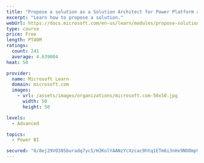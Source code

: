 ```yaml
---
title: "Propose a solution as a Solution Architect for Power Platform and Dynamics 365"
excerpt: "Learn how to propose a solution."
webUrl: https://docs.microsoft.com/en-us/learn/modules/propose-solution/
type: course
price: Free
length: PT40M
ratings:
  count: 241
  average: 4.639004
heat: 50

provider:
  name: Microsoft Learn
  domain: microsoft.com
  images:
    - url: /assets/images/organizations/microsoft.com-50x50.jpg
      width: 50
      height: 50

levels:
  - Advanced

topics:
  - Power BI

secured: "6/8ej29VO38Sburadq7ycS/HJKolYAANzYcXzcac9htq1ETm6i3nHx9NOOmpVvwbiVDSLdcnjD3/sVd1CJKZsqjsQEL+GnyiSzEaLOO6VIu4AdDQn4bwEJ/MO4Y9qumT5uLWjPRTu1Sp8uHP/15uLsAIJkjZkQJ67RE2Cnraj/BzGVwvWYsh0ogVCx6Kw/j1jGcijhpFkhTdqvjmUSuKe900FFn9f2/Ydexncqxblfg6pXgmMAMuC+CaP2i0MxT+V/zGvz+OR1LDMjF/zEXjGJEuDtzyh+Va+teLjEqRc6xZNWSDTXYHROtsMAMGxXVbl83qsm44xE1TRcW0gPE0o0ERqAiDedbHS66iFg/ut7JisZt0IOTFODT0g2QNLgzzKeQRL0hSBI93jSTIYvN1Ng==;UCx57YrlKQYyF+XT/hybpQ=="
---
```


